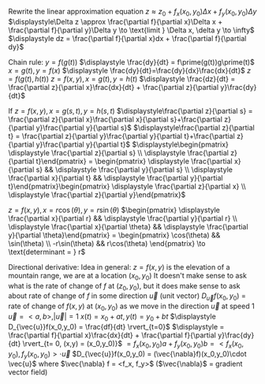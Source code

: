 Rewrite the linear approximation equation
	$\displaystyle z\approx z_0 + f_x(x_0,y_0)\Delta x + f_y(x_0,y_0)\Delta y$
	$\displaystyle\Delta z \approx \frac{\partial f}{\partial x}\Delta x + \frac{\partial f}{\partial y}\Delta y \to \text{limit } \Delta x, \delta y \to \infty$
		$\displaystyle dz = \frac{\partial f}{\partial x}dx + \frac{\partial f}{\partial dy}$  

Chain rule:
	$y = f(g(t))$
	$\displaystyle \frac{dy}{dt} = f\prime(g(t))g\prime(t)$
		$x = g(t), y = f(x)$
		$\displaystyle \frac{dy}{dt}=\frac{dy}{dx}\frac{dx}{dt}$
	$z = f(g(t),h(t))$
		$z = f(x,y), x = g(t), y = h(t)$
		$\displaystyle \frac{dz}{dt} = \frac{\partial z}{\partial x}\frac{dx}{dt} + \frac{\partial z}{\partial y}\frac{dy}{dt}$

If $z = f(x,y), x = g(s,t), y = h(s,t)$
	$\displaystyle\frac{\partial z}{\partial s} = \frac{\partial z}{\partial x}\frac{\partial x}{\partial s}+\frac{\partial z}{\partial y}\frac{\partial y}{\partial s}$
		$\displaystyle\frac{\partial z}{\partial t} = \frac{\partial z}{\partial y}\frac{\partial y}{\partial t}+\frac{\partial z}{\partial y}\frac{\partial y}{\partial t}$
		$\displaystyle\begin{pmatrix} \displaystyle \frac{\partial z}{\partial s} \\ \displaystyle \frac{\partial z}{\partial t}\end{pmatrix} = \begin{pmatrix} \displaystyle \frac{\partial x}{\partial s} && \displaystyle \frac{\partial y}{\partial s} \\ \displaystyle \frac{\partial x}{\partial t} && \displaystyle \frac{\partial y}{\partial t}\end{pmatrix}\begin{pmatrix} \displaystyle \frac{\partial z}{\partial x} \\ \displaystyle \frac{\partial z}{\partial y}\end{pmatrix}$ 

$z = f(x,y), x = r\cos(\theta), y = r\sin(\theta)$
	$\begin{pmatrix} \displaystyle \frac{\partial x}{\partial r} && \displaystyle \frac{\partial y}{\partial r} \\ \displaystyle \frac{\partial x}{\partial \theta} && \displaystyle \frac{\partial y}{\partial \theta}\end{pmatrix} = \begin{pmatrix} \cos(\theta) && \sin(\theta) \\ -r\sin(\theta) && r\cos(\theta) \end{pmatrix} \to \text{determinant = } r$

Directional derivative:
	Idea in general:
		$z = f(x,y)$ is the elevation of a mountain range, we are at a location $(x_0,y_0)$
			It doesn't make sense to ask what is the rate of change of $f$ at $(z_0,y_0)$, but it does make sense to ask about rate of change of $f$ in some direction $\vec{u}$ (unit vector)
			$D_{\vec{u}}f(x_0,y_0)$ = rate of change of $f(x,y)$ at $(x_0,y_0)$ as we move in the direction $\vec{u}$ at speed 1
			$\vec{u} = <a,b>, |\vec{u}| = 1$
			$x(t) = x_0 + at, y(t) = y_0+bt$
				$\displaystyle D_{\vec{u}}f(x_0,y_0) = \frac{df}{dt} \rvert_{t=0}$
				$\displaystyle = \frac{\partial f}{\partial x}\frac{dx}{dt} + \frac{\partial f}{\partial y}\frac{dy}{dt} \rvert_{t= 0, (x,y) = (x_0,y_0)}$
				$\displaystyle =f_x(x_0,y_0)a + f_y(x_0,y_0)b = <f_x(x_0,y_0),f_y(x_0,y_0)>\cdot \vec{u}$
			$D_{\vec{u}}f(x_0,y_0) = (\vec{\nabla}f)(x_0,y_0)\cdot \vec{u}$
				where $\vec{\nabla} f = <f_x, f_y>$
					($\vec{\nabla}$ = gradient vector field)
